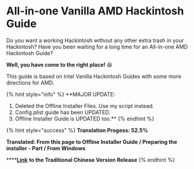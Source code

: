 # All-in-one Vanilla AMD Hackintosh Guide

Do you want a working Hackintosh without any other extra trash in your Hackintosh? Have you been waiting for a long time for an All-in-one AMD Hackintosh Guide?

**Well, you have come to the right place!** 😆 

This guide is based on Intel Vanilla Hackintosh Guides with some more directions for AMD.

{% hint style="info" %}
**MAJOR UPDATE:  
1. Deleted the Offline Installer Files. Use my script instead.  
2. Config.plist guide has been UPDATED.  
3. Offline Installer Guide is UPDATED too.**
{% endhint %}

{% hint style="success" %}
**Translation Progess: 52.5%**

**Translated: From this page to Offline Installer Guide / Preparing the installer - Part / From Windows**

\*\*\*\*[**Link**](https://kb.hackintoshisfun.ml/clover/v/traditional-chinese/) **to the Traditional Chinese Version Release**
{% endhint %}


